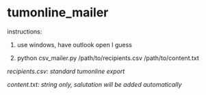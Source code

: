 # tumonline_mailer

instructions:

1. use windows, have outlook open I guess


2. python csv_mailer.py /path/to/recipients.csv /path/to/content.txt


<i>recipients.csv: standard tumonline export</i>

<i>content.txt: string only, salutation will be added automatically</i>

